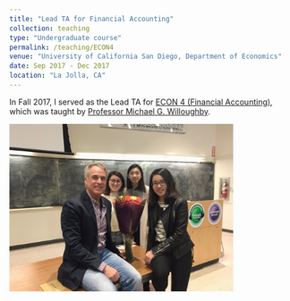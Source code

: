 ```yaml
---
title: "Lead TA for Financial Accounting"
collection: teaching
type: "Undergraduate course"
permalink: /teaching/ECON4
venue: "University of California San Diego, Department of Economics"
date: Sep 2017 - Dec 2017
location: "La Jolla, CA"
---
```


In Fall 2017, I served as the Lead TA for [ECON 4 (Financial Accounting)](https://courses.ucsd.edu/coursemain.aspx?section=913991), which was taught by [Professor Michael G. Willoughby](http://willoughby.ucsd.edu/about-michael-willoughby-phd/). 


<img src='/images/ECON4Collegues.jpg' width="400">
